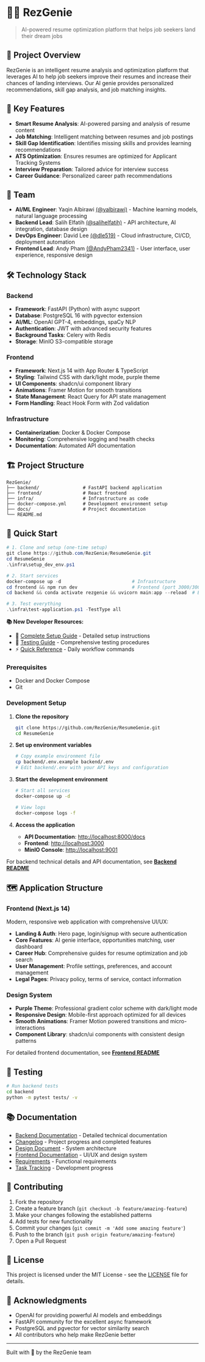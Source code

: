 # 🧞‍♂️ RezGenie

> AI-powered resume optimization platform that helps job seekers land their dream jobs

## 🎯 Project Overview

RezGenie is an intelligent resume analysis and optimization platform that leverages AI to help job seekers improve their resumes and increase their chances of landing interviews. Our AI genie provides personalized recommendations, skill gap analysis, and job matching insights.

## 🌟 Key Features

- **Smart Resume Analysis**: AI-powered parsing and analysis of resume content
- **Job Matching**: Intelligent matching between resumes and job postings
- **Skill Gap Identification**: Identifies missing skills and provides learning recommendations  
- **ATS Optimization**: Ensures resumes are optimized for Applicant Tracking Systems
- **Interview Preparation**: Tailored advice for interview success
- **Career Guidance**: Personalized career path recommendations

## 👯 Team

- **AI/ML Engineer**: Yaqin Albirawi [(@yalbirawi)](https://github.com/yalbirawi) - Machine learning models, natural language processing
- **Backend Lead**: Salih Elfatih [(@salihelfatih)](https://github.com/salihelfatih) - API architecture, AI integration, database design
- **DevOps Engineer**: David Lee [(@dle519)](https://github.com/dle519) - Cloud infrastructure, CI/CD, deployment automation
- **Frontend Lead**: Andy Pham [(@AndyPham2341)](https://github.com/AndyPham2341) - User interface, user experience, responsive design

## 🛠️ Technology Stack

### Backend

- **Framework**: FastAPI (Python) with async support
- **Database**: PostgreSQL 16 with pgvector extension
- **AI/ML**: OpenAI GPT-4, embeddings, spaCy NLP
- **Authentication**: JWT with advanced security features
- **Background Tasks**: Celery with Redis
- **Storage**: MinIO S3-compatible storage

### Frontend

- **Framework**: Next.js 14 with App Router & TypeScript
- **Styling**: Tailwind CSS with dark/light mode, purple theme
- **UI Components**: shadcn/ui component library
- **Animations**: Framer Motion for smooth transitions
- **State Management**: React Query for API state management
- **Form Handling**: React Hook Form with Zod validation

### Infrastructure

- **Containerization**: Docker & Docker Compose
- **Monitoring**: Comprehensive logging and health checks
- **Documentation**: Automated API documentation

## 🏗️ Project Structure

```plaintext
RezGenie/
├── backend/                # FastAPI backend application
├── frontend/               # React frontend
├── infra/                  # Infrastructure as code
├── docker-compose.yml      # Development environment setup
├── docs/                   # Project documentation
└── README.md
```

## 🚀 Quick Start

```powershell
# 1. Clone and setup (one-time setup)
git clone https://github.com/RezGenie/ResumeGenie.git
cd ResumeGenie
.\infra\setup_dev_env.ps1

# 2. Start services
docker-compose up -d                          # Infrastructure
cd frontend && npm run dev                    # Frontend (port 3000/3001)
cd backend && conda activate rezgenie && uvicorn main:app --reload  # Backend (port 8000)

# 3. Test everything
.\infra\test-application.ps1 -TestType all
```

**📚 New Developer Resources:**

- 📖 [Complete Setup Guide](docs/DEV_SETUP.md) - Detailed setup instructions
- 🧪 [Testing Guide](docs/TESTING_GUIDE.md) - Comprehensive testing procedures  
- ⚡ [Quick Reference](docs/QUICK_REFERENCE.md) - Daily workflow commands

### Prerequisites

- Docker and Docker Compose
- Git

### Development Setup

1. **Clone the repository**

   ```bash
   git clone https://github.com/RezGenie/ResumeGenie.git
   cd ResumeGenie
   ```

2. **Set up environment variables**

   ```bash
   # Copy example environment file
   cp backend/.env.example backend/.env
   # Edit backend/.env with your API keys and configuration
   ```

3. **Start the development environment**

   ```bash
   # Start all services
   docker-compose up -d
   
   # View logs
   docker-compose logs -f
   ```

4. **Access the application**
   - **API Documentation**: <http://localhost:8000/docs>
   - **Frontend**: <http://localhost:3000>
   - **MinIO Console**: <http://localhost:9001>

For backend technical details and API documentation, see **[Backend README](backend/README.md)**

## 🗺️ Application Structure

### Frontend (Next.js 14)

Modern, responsive web application with comprehensive UI/UX:

- **Landing & Auth**: Hero page, login/signup with secure authentication
- **Core Features**: AI genie interface, opportunities matching, user dashboard  
- **Career Hub**: Comprehensive guides for resume optimization and job search
- **User Management**: Profile settings, preferences, and account management
- **Legal Pages**: Privacy policy, terms of service, contact information

### Design System

- **Purple Theme**: Professional gradient color scheme with dark/light mode
- **Responsive Design**: Mobile-first approach optimized for all devices
- **Smooth Animations**: Framer Motion powered transitions and micro-interactions
- **Component Library**: shadcn/ui components with consistent design patterns

For detailed frontend documentation, see **[Frontend README](frontend/README.md)**

## 🧪 Testing

```bash
# Run backend tests
cd backend
python -m pytest tests/ -v
```

## 📚 Documentation

- [Backend Documentation](backend/README.md) - Detailed technical documentation
- [Changelog](docs/CHANGELOG.md) - Project progress and completed features
- [Design Document](docs/design.md) - System architecture
- [Frontend Documentation](frontend/README.md) - UI/UX and design system
- [Requirements](docs/requirements.md) - Functional requirements  
- [Task Tracking](docs/tasks.md) - Development progress

## 🤝 Contributing

1. Fork the repository
2. Create a feature branch (`git checkout -b feature/amazing-feature`)
3. Make your changes following the established patterns
4. Add tests for new functionality
5. Commit your changes (`git commit -m 'Add some amazing feature'`)
6. Push to the branch (`git push origin feature/amazing-feature`)
7. Open a Pull Request

## 📄 License

This project is licensed under the MIT License - see the [LICENSE](LICENSE) file for details.

## 🌟 Acknowledgments

- OpenAI for providing powerful AI models and embeddings
- FastAPI community for the excellent async framework
- PostgreSQL and pgvector for vector similarity search
- All contributors who help make RezGenie better

---

Built with 💖 by the RezGenie team
